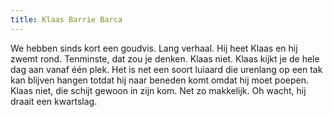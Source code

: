 ```yaml
---
title: Klaas Barrie Barca
---
```

We hebben sinds kort een goudvis. Lang verhaal. Hij heet Klaas en hij zwemt rond. Tenminste, dat zou je denken. Klaas niet. Klaas kijkt je de hele dag aan vanaf één plek. Het is net een soort luiaard die urenlang op een tak kan blijven hangen totdat hij naar beneden komt omdat hij moet poepen. Klaas niet, die schijt gewoon in zijn kom. Net zo makkelijk. Oh wacht, hij draait een kwartslag.
